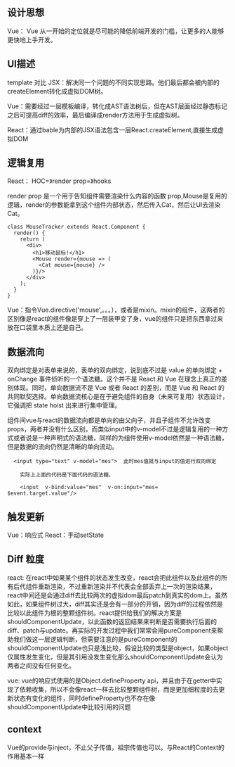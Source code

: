 ## 设计思想


Vue： Vue 从一开始的定位就是尽可能的降低前端开发的门槛，让更多的人能够更快地上手开发。


## UI描述

template 对比 JSX：解决同一个问题的不同实现思路。他们最后都会被内部的createElement转化成虚拟DOM树。

Vue：需要经过一层模板编译，转化成AST语法树后，但在AST层面经过静态标记之后可提高diff的效率，最后编译成render方法用于生成虚拟树。

React：通过bable为内部的JSX语法包含一层React.createElement,直接生成虚拟DOM




## 逻辑复用

React： HOC=》render prop=》hooks

render prop 是一个用于告知组件需要渲染什么内容的函数 prop,Mouse是复用的逻辑，render的参数能拿到这个组件内部状态，然后传入Cat，然后让UI去渲染Cat。
```
class MouseTracker extends React.Component {
  render() {
    return (
      <div>
        <h1>移动鼠标!</h1>
        <Mouse render={mouse => (
          <Cat mouse={mouse} />
        )}/>
      </div>
    );
  }
}
```
Vue：指令Vue.directive('mouse',。。。），或者是mixin。mixin的组件，这两者的区别像是react的组件像是穿上了一层装甲变了身，vue的组件只是把东西拿过来放在口袋里本质上还是自己。



## 数据流向


双向绑定是对表单来说的，表单的双向绑定，说到底不过是 value 的单向绑定 + onChange 事件侦听的一个语法糖。这个并不是 React 和 Vue 在理念上真正的差别体现。同时，单向数据流不是 Vue 或者 React 的差别，而是 Vue 和 React 的共同默契选择。单向数据流核心是在于避免组件的自身（未来可复用）状态设计，它强调把 state hoist 出来进行集中管理。



组件间vue与react的数据流向都是单向的由父向子，并且子组件不允许改变props，两者并没有什么区别，而类似input中的v-model不过是逻辑复用的一种方式或者说是一种声明式的语法糖，同样的为组件使用v-model依然是一种语法糖，但是数据的流向仍然是清晰的单向流动。
```
  <input type="text" v-model="mes">  此时mes值就与input的值进行双向绑定

    实际上上面的代码是下面代码的语法糖。

    <input  v-bind:value="mes"  v-on:input="mes= $event.target.value"/>
```



## 触发更新


Vue：响应式
React：手动setState 



## Diff 粒度
react: 在react中如果某个组件的状态发生改变，react会把此组件以及此组件的所有后代组件重新渲染，不过重新渲染并不代表会全部丢弃上一次的渲染结果，react中间还是会通过diff去比较两次的虚拟dom最后patch到真实的dom上。虽然如此，如果组件树过大，diff其实还是会有一部分的开销，因为diff的过程依然是比较以此组件为根的整颗组件树。react提供给我们的解决方案是shouldComponentUpdate，以此函数的返回结果来判断是否需要执行后面的diff、patch与update。再实际的开发过程中我们常常会用pureComponent来帮助我们做这一层逻辑判断，但需要注意的是pureComponent的shouldComponentUpdate也只是浅比较，假设比较的类型是object，如果object仅属性发生变化，但是其引用没发生变化那么shouldComponentUpdate会认为两者之间没有任何变化。


vue: vue的响应式使用的是Object.defineProperty api，并且由于在getter中实现了依赖收集，所以不会像react一样去比较整颗组件树，而是更加细粒度的去更新状态有变化的组件，同时defineProperty也不存在像shouldComponentUpdate中比较引用的问题



## context

Vue的provide与inject，不止父子传值，祖宗传值也可以。与React的Context的作用基本一样
